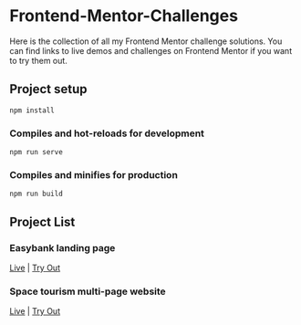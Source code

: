 # Frontend-Mentor-Challenges

Here is the collection of all my Frontend Mentor challenge solutions. You can find links to live demos and challenges on Frontend Mentor if you want to try them out.

## Project setup

```
npm install
```

### Compiles and hot-reloads for development

```
npm run serve
```

### Compiles and minifies for production

```
npm run build
```

## Project List

### Easybank landing page

<a href="https://faha1999.github.io/easybank-landing-page/">Live</a> | <a href="https://www.frontendmentor.io/challenges/easybank-landing-page-WaUhkoDN">Try Out</a>

### Space tourism multi-page website

<a href="https://faha1999.github.io/Space-tourism/home.html">Live</a> | <a href="https://www.frontendmentor.io/challenges/space-tourism-multipage-website-gRWj1URZ3">Try Out</a>

<!-- ### Easybank

<a href="">Live</a> | <a href="">Try Out</a> -->
